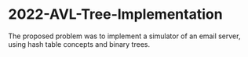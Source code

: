 # 2022-AVL-Tree-Implementation
The proposed problem was to implement a simulator of an email server, using hash table concepts and binary trees.
